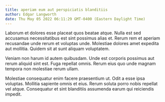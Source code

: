 ```yaml
---
title: aperiam eum aut perspiciatis blanditiis
author: Edgar Langworth
date: Thu May 05 2022 06:11:29 GMT-0400 (Eastern Daylight Time)
---
```

Laborum et dolores esse placeat quos beatae atque. Nulla est sed accusamus necessitatibus est sint possimus alias et. Rerum rem et aperiam recusandae unde rerum et voluptas unde. Molestiae dolores amet expedita aut mollitia. Quidem sit at sunt aliquam voluptatem.

 Veniam non harum id autem quibusdam. Unde est corporis possimus aut rerum aliquid sint est. Fuga repellat omnis. Rerum eius quo unde magnam tempora non molestiae rerum ullam.

 Molestiae consequatur enim facere praesentium ut. Odit a esse ipsa voluptas. Mollitia sapiente omnis et eius. Rerum soluta porro nobis repellat vel atque. Consequatur et sint blanditiis assumenda earum qui reiciendis impedit.